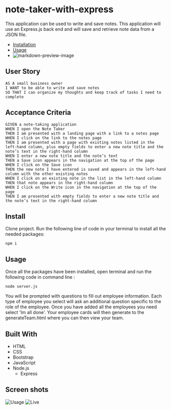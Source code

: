 # note-taker-with-express

 This application can be used to write and save notes. This application will use an Express.js back end and will save and retrieve note data from a JSON file.

  * [Installation](#install)
  * [Usage](#usage)
  * ![markdown-preview-image](./demo.gif)
## User Story

```
AS A small business owner
I WANT to be able to write and save notes
SO THAT I can organize my thoughts and keep track of tasks I need to complete
```

## Acceptance Criteria

```
GIVEN a note-taking application
WHEN I open the Note Taker
THEN I am presented with a landing page with a link to a notes page
WHEN I click on the link to the notes page
THEN I am presented with a page with existing notes listed in the left-hand column, plus empty fields to enter a new note title and the note’s text in the right-hand column
WHEN I enter a new note title and the note’s text
THEN a Save icon appears in the navigation at the top of the page
WHEN I click on the Save icon
THEN the new note I have entered is saved and appears in the left-hand column with the other existing notes
WHEN I click on an existing note in the list in the left-hand column
THEN that note appears in the right-hand column
WHEN I click on the Write icon in the navigation at the top of the page
THEN I am presented with empty fields to enter a new note title and the note’s text in the right-hand column
```

## Install

Clone project.
Run the following line of code in your terminal to install all the needed packages: 
```
npm i
```

## Usage

Once all the packages have been installed, open terminal and run the following code in command line : 
```
node server.js

```
You will be prompted with questions to fill out employee information. Each type of employee you select will ask an additional question specific to the role of the employee. Once you have added all the employees you need select 'Im all done'. Your employee cards will then generate to the generateTeam.html where you can then view your team. 

## Built With
- HTML
- CSS
- Bootstrap 
- JavaScript
- Node.js
  - Express

## Screen shots

![Usage](https://user-images.githubusercontent.com/84641285/131750187-534c28de-224d-466a-92a0-699b9a0696aa.png)
![Live](https://user-images.githubusercontent.com/84641285/131750028-6cba5bb3-7389-4e8f-96aa-fb80455d4004.png)